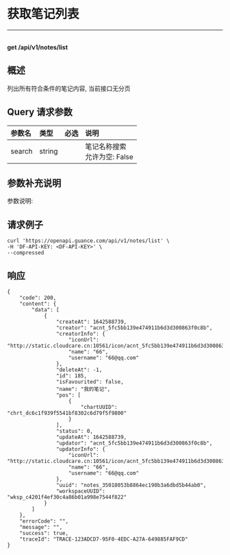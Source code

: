 # 获取笔记列表

---

<br />**get /api/v1/notes/list**

## 概述
列出所有符合条件的笔记内容, 当前接口无分页




## Query 请求参数

| 参数名        | 类型     | 必选   | 说明              |
|:-----------|:-------|:-----|:----------------|
| search | string |  | 笔记名称搜索<br>允许为空: False <br> |

## 参数补充说明

参数说明:




## 请求例子
```shell
curl 'https://openapi.guance.com/api/v1/notes/list' \
-H 'DF-API-KEY: <DF-API-KEY>' \
--compressed 
```




## 响应
```shell
{
    "code": 200,
    "content": {
        "data": [
            {
                "createAt": 1642588739,
                "creator": "acnt_5fc5bb139e474911b6d3d300863f0c8b",
                "creatorInfo": {
                    "iconUrl": "http://static.cloudcare.cn:10561/icon/acnt_5fc5bb139e474911b6d3d300863f0c8b.png",
                    "name": "66",
                    "username": "66@qq.com"
                },
                "deleteAt": -1,
                "id": 185,
                "isFavourited": false,
                "name": "我的笔记",
                "pos": [
                    {
                        "chartUUID": "chrt_dc6c1f939f5541bf8302c6d79f5f9800"
                    }
                ],
                "status": 0,
                "updateAt": 1642588739,
                "updator": "acnt_5fc5bb139e474911b6d3d300863f0c8b",
                "updatorInfo": {
                    "iconUrl": "http://static.cloudcare.cn:10561/icon/acnt_5fc5bb139e474911b6d3d300863f0c8b.png",
                    "name": "66",
                    "username": "66@qq.com"
                },
                "uuid": "notes_35018053b8864ec190b3a6dbd5b44ab0",
                "workspaceUUID": "wksp_c4201f4ef30c4a86b01a998e7544f822"
            }
        ]
    },
    "errorCode": "",
    "message": "",
    "success": true,
    "traceId": "TRACE-123ADCD7-95F0-4EDC-A27A-649885FAF9CD"
} 
```




